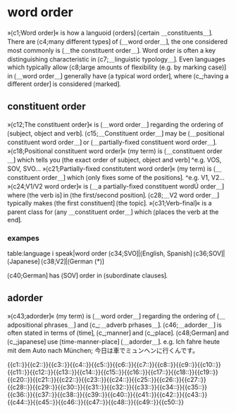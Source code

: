# word order

»⟮c1;Word order⟯« is how a languoid ⟮orders⟯ ⟮certain ＿constituents＿⟯.
There are ⟮c4;many different types⟯ of ⟮＿word order＿⟯, the one considered most commonly is ⟮＿the constituent order＿⟯.
Word order is often a key distinguishing characteristic in ⟮c7;＿linguistic typology＿⟯.
Even languages which typically allow ⟮c8;large amounts of flexibility (e.g. by marking case)⟯ in ⟮＿word order＿⟯ generally have ⟮a typical word order⟯, where ⟮c_;having a different order⟯ is considered ⟮marked⟯.

## constituent order

»⟮c12;The constituent order⟯« is ⟮＿word order＿⟯ regarding the ordering of ⟮subject, object and verb⟯.
⟮c15;＿Constituent order＿⟯ may be ⟮＿positional constituent word order＿⟯ or ⟮＿partially-fixed constituent word order＿⟯.
»⟮c18;Positional constituent word order⟯« (my term) is ⟮＿constituent order＿⟯ which tells you ⟮the exact order of subject, object and verb⟯ 
^e.g. VOS, SOV, SVO...
»⟮c21;Partially-fixed constitutent word order⟯« (my term) is ⟮＿constituent order＿⟯ which ⟮only fixes some of the positions⟯.
^e.g. V1, V2...
»⟮c24;V1/V2 word order⟯« is ⟮＿a partially-fixed constituent wordÚ order＿⟯ where ⟮the verb is⟯ in ⟮the first/second position⟯.
⟮c28;＿V2 word order＿⟯ typically makes ⟮the first constituent⟯ ⟮the topic⟯.
»⟮c31;Verb-final⟯« is a parent class for ⟮any ＿constituent order＿⟯ which ⟮places the verb at the end⟯.

### exampes

table:language i speak|word order
⟮c34;SVO⟯|⟮English, Spanish⟯
⟮c36;SOV⟯|⟮Japanese⟯
⟮c38;V2⟯|⟮German (*)⟯


⟮c40;German⟯ has ⟮SOV⟯ order in ⟮subordinate clauses⟯.

## adorder

»⟮c43;adorder⟯« (my term) is ⟮＿word order＿⟯ regarding the ordering of ⟮＿adpositional phrases＿⟯ and ⟮c_;＿adverb prhases＿⟯.
⟮c46;＿adorder＿⟯ is often stated in terms of ⟮time⟯, ⟮c_;manner⟯ and ⟮c_;place⟯.
⟮c48;German⟯ and ⟮c_;japanese⟯ use ⟮time-manner-place⟯ ⟮＿adorder＿⟯.
e.g. Ich fahre heute mit dem Auto nach München; 今日は車でミュンヘンに行くんです。

<span class='cloze-dump'>{{c1::}}{{c2::}}{{c3::}}{{c4::}}{{c5::}}{{c6::}}{{c7::}}{{c8::}}{{c9::}}{{c10::}}{{c11::}}{{c12::}}{{c13::}}{{c14::}}{{c15::}}{{c16::}}{{c17::}}{{c18::}}{{c19::}}{{c20::}}{{c21::}}{{c22::}}{{c23::}}{{c24::}}{{c25::}}{{c26::}}{{c27::}}{{c28::}}{{c29::}}{{c30::}}{{c31::}}{{c32::}}{{c33::}}{{c34::}}{{c35::}}{{c36::}}{{c37::}}{{c38::}}{{c39::}}{{c40::}}{{c41::}}{{c42::}}{{c43::}}{{c44::}}{{c45::}}{{c46::}}{{c47::}}{{c48::}}{{c49::}}{{c50::}}</span>